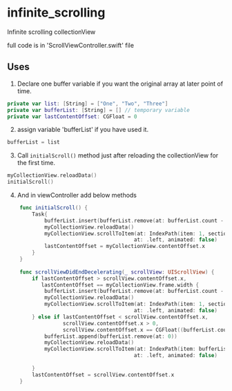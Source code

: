 # infinite_scrolling
Infinite scrolling collectionView

full code is in 'ScrollViewController.swift' file

## Uses

1. Declare one buffer variable if you want the original array at later point of time.
```swift
private var list: [String] = ["One", "Two", "Three"]
private var bufferList: [String] = [] // temporary variable
private var lastContentOffset: CGFloat = 0
```

2. assign variable 'bufferList' if you have used it.
```swift
bufferList = list
```

3. Call `initialScroll()` method just after reloading the collectionView for the first time.
```swift
myCollectionView.reloadData()
initialScroll()
```

4. And in viewController add below methods
```swift
    func initialScroll() {
        Task{
            bufferList.insert(bufferList.remove(at: bufferList.count - 1), at: 0)
            myCollectionView.reloadData()
            myCollectionView.scrollToItem(at: IndexPath(item: 1, section: 0),
                                         at: .left, animated: false)
            lastContentOffset = myCollectionView.contentOffset.x
        }
    }
    
    func scrollViewDidEndDecelerating(_ scrollView: UIScrollView) {
        if lastContentOffset > scrollView.contentOffset.x,
           lastContentOffset == myCollectionView.frame.width {
            bufferList.insert(bufferList.remove(at: bufferList.count - 1), at: 0)
            myCollectionView.reloadData()
            myCollectionView.scrollToItem(at: IndexPath(item: 1, section: 0),
                                         at: .left, animated: false)
        } else if lastContentOffset < scrollView.contentOffset.x,
                  scrollView.contentOffset.x > 0,
                  scrollView.contentOffset.x == CGFloat((bufferList.count - 1)) * myCollectionView.frame.width {
            bufferList.append(bufferList.remove(at: 0))
            myCollectionView.reloadData()
            myCollectionView.scrollToItem(at: IndexPath(item: bufferList.count - 2, section: 0),
                                         at: .left, animated: false)
            
        }
        lastContentOffset = scrollView.contentOffset.x
    }
```

